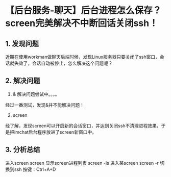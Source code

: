 # 【后台服务-聊天】后台进程怎么保存？screen完美解决不中断回话关闭ssh！


## 1. 发现问题

近期在使用workman做聊天后端时候，发现Linux服务器只要关闭了ssh窗口，会话就失效了，会话自动被停止，怎么解决这个问题呢？

## 2. 解决问题

1. & 解决问题尝试中。。。。

经过一番测试，发现&并不能解决问题！

2. screen

经了解，发现screen可以开启新的会话窗口，并达到关闭ssh不清理进程效果，于是把imchat后台程序放进了screen新窗口中。

## 3. 分析总结

进入screen screen 显示screen进程列表 screen -ls 进入某screen screen -r <id> 切换到ssh 按键：Ctrl+A+D

 


